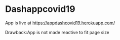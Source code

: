 # Dashappcovid19
App is live at https://appdashcovid19.herokuapp.com/

Drawback:App is not made reactive to fit page size

